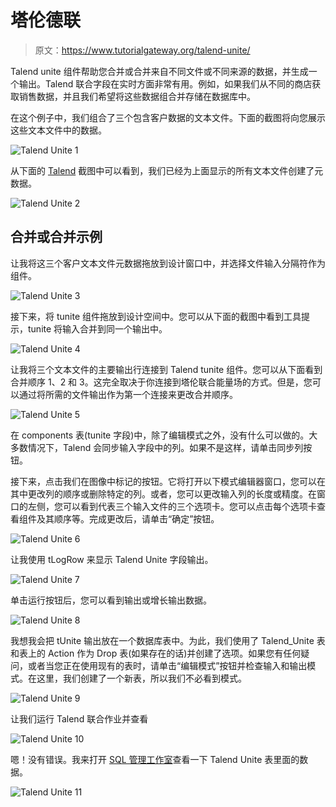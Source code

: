 # 塔伦德联

> 原文：<https://www.tutorialgateway.org/talend-unite/>

Talend unite 组件帮助您合并或合并来自不同文件或不同来源的数据，并生成一个输出。Talend 联合字段在实时方面非常有用。例如，如果我们从不同的商店获取销售数据，并且我们希望将这些数据组合并存储在数据库中。

在这个例子中，我们组合了三个包含客户数据的文本文件。下面的截图将向您展示这些文本文件中的数据。

![Talend Unite 1](img/3881d71dec8f4d4a2000cf0c0e169a39.png)

从下面的 [Talend](https://www.tutorialgateway.org/talend-tutorial/) 截图中可以看到，我们已经为上面显示的所有文本文件创建了元数据。

![Talend Unite 2](img/b0ad5ef14263b1b5a0cf4120be8f1e50.png)

## 合并或合并示例

让我将这三个客户文本文件元数据拖放到设计窗口中，并选择文件输入分隔符作为组件。

![Talend Unite 3](img/0f88cc7ff4a3e643a43a97ea7cbc4f23.png)

接下来，将 tunite 组件拖放到设计空间中。您可以从下面的截图中看到工具提示，tunite 将输入合并到同一个输出中。

![Talend Unite 4](img/1a940b173b30b580780c1fee463f5aa0.png)

让我将三个文本文件的主要输出行连接到 Talend tunite 组件。您可以从下面看到合并顺序 1、2 和 3。这完全取决于你连接到塔伦联合能量场的方式。但是，您可以通过将所需的文件输出作为第一个连接来更改合并顺序。

![Talend Unite 5](img/f88786fca722028cb592f16eb744ebbf.png)

在 components 表(tunite 字段)中，除了编辑模式之外，没有什么可以做的。大多数情况下，Talend 会同步输入字段中的列。如果不是这样，请单击同步列按钮。

接下来，点击我们在图像中标记的按钮。它将打开以下模式编辑器窗口，您可以在其中更改列的顺序或删除特定的列。或者，您可以更改输入列的长度或精度。在窗口的左侧，您可以看到代表三个输入文件的三个选项卡。您可以点击每个选项卡查看组件及其顺序等。完成更改后，请单击“确定”按钮。

![Talend Unite 6](img/40d26f1850e61297bb68081cc9caa5a2.png)

让我使用 tLogRow 来显示 Talend Unite 字段输出。

![Talend Unite 7](img/d93b82ca868cf5002804ecf28f3f17da.png)

单击运行按钮后，您可以看到输出或增长输出数据。

![Talend Unite 8](img/39f623ef99a0cbd46d3f3543d2504dd1.png)

我想我会把 tUnite 输出放在一个数据库表中。为此，我们使用了 Talend_Unite 表和表上的 Action 作为 Drop 表(如果存在的话)并创建了选项。如果您有任何疑问，或者当您正在使用现有的表时，请单击“编辑模式”按钮并检查输入和输出模式。在这里，我们创建了一个新表，所以我们不必看到模式。

![Talend Unite 9](img/07d639f6f1edc356cd8aeaeb54260704.png)

让我们运行 Talend 联合作业并查看

![Talend Unite 10](img/e190ee9ad0593751927ded2362745254.png)

嗯！没有错误。我来打开 [SQL 管理工作室](https://www.tutorialgateway.org/sql-server-management-studio/)查看一下 Talend Unite 表里面的数据。

![Talend Unite 11](img/72fe9b1ce960d1e10621671b9f0bd138.png)